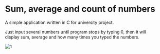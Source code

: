 # Sum, average and count of numbers

A simple application written in C for university project. 

Just input several numbers until program stops by typing 0, then it will display sum, average and how many times you typed the numbers. 

![1](https://user-images.githubusercontent.com/45263429/58494058-8a6b7b80-8174-11e9-851c-7521861dca1a.png)

